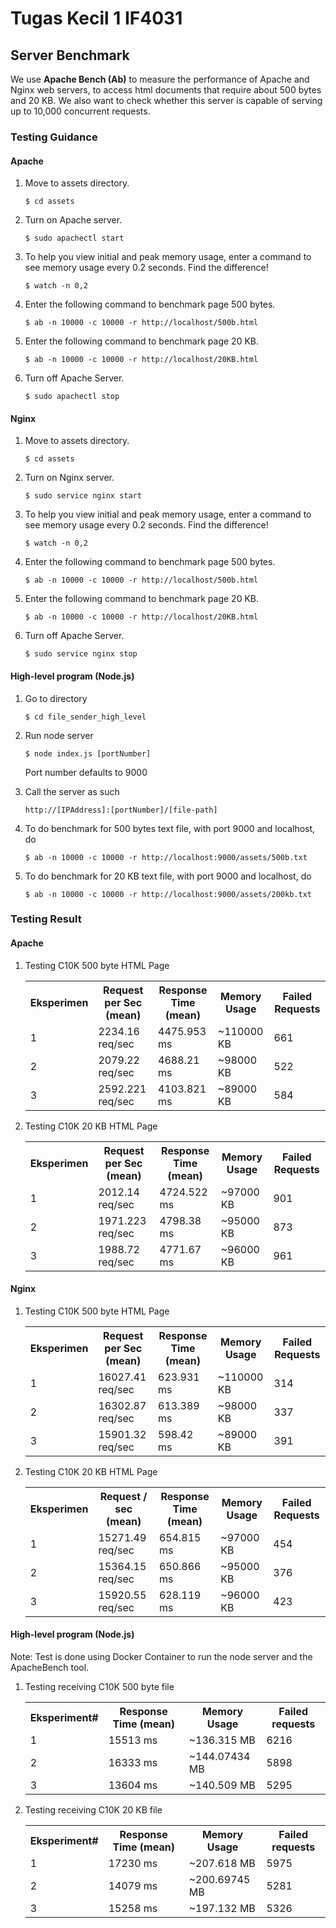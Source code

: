 # Tugas Kecil 1 IF4031


## Server Benchmark

We use <b>Apache Bench (Ab)</b> to measure the performance of Apache and Nginx web servers, to access html documents that require about 500 bytes and 20 KB. We also want to check whether this server is capable of serving up to 10,000 concurrent requests.


### Testing Guidance

#### Apache

1. Move to assets directory.
    ```shell
	$ cd assets
	```

2. Turn on Apache server.
    ```shell
	$ sudo apachectl start
	```

3. To help you view initial and peak memory usage, enter a command to see memory usage every 0.2 seconds. Find the difference!
    ```shell
	$ watch -n 0,2
	```

4. Enter the following command to benchmark page 500 bytes.
	```shell
	$ ab -n 10000 -c 10000 -r http://localhost/500b.html
	```

5. Enter the following command to benchmark page 20 KB.
	```shell
	$ ab -n 10000 -c 10000 -r http://localhost/20KB.html
	```

6. Turn off Apache Server.
    ```shell
	$ sudo apachectl stop
	```

#### Nginx

1. Move to assets directory.
    ```shell
	$ cd assets
	```

2. Turn on Nginx server.
    ```shell
	$ sudo service nginx start
	```

3. To help you view initial and peak memory usage, enter a command to see memory usage every 0.2 seconds. Find the difference!
    ```shell
	$ watch -n 0,2
	```

4. Enter the following command to benchmark page 500 bytes.
	```shell
	$ ab -n 10000 -c 10000 -r http://localhost/500b.html
	```

5. Enter the following command to benchmark page 20 KB.
	```shell
	$ ab -n 10000 -c 10000 -r http://localhost/20KB.html
	```

6. Turn off Apache Server.
    ```shell
	$ sudo service nginx stop
	```

#### High-level program (Node.js)

1. Go to directory
	```
	$ cd file_sender_high_level
	```

2. Run node server
	```
	$ node index.js [portNumber]
	```

	Port number defaults to 9000

3. Call the server as such
	```
	http://[IPAddress]:[portNumber]/[file-path]
	```

4. To do benchmark for 500 bytes text file, with port 9000 and localhost, do
	```
	$ ab -n 10000 -c 10000 -r http://localhost:9000/assets/500b.txt
	```

5. To do benchmark for 20 KB text file, with port 9000 and localhost, do
	```
	$ ab -n 10000 -c 10000 -r http://localhost:9000/assets/200kb.txt
	```

### Testing Result

#### Apache

1. Testing C10K 500 byte HTML Page
	<table>
		<tr>
			<th>Eksperimen</th>
			<th>Request per Sec (mean)</th>
			<th>Response Time (mean)</th>
			<th>Memory Usage</th>
			<th>Failed Requests</th>
		</tr>
		<tr>
			<td>1</td>
			<td>2234.16 req/sec</td>
			<td>4475.953 ms</td>
			<td>~110000 KB</td>
			<td>661</td>
		</tr>
		<tr>
			<td>2</td>
			<td>2079.22 req/sec</td>
			<td>4688.21 ms</td>
			<td>~98000 KB</td>
			<td>522</td>
		</tr>
		<tr>
			<td>3</td>
			<td>2592.221 req/sec</td>
			<td>4103.821 ms</td>
			<td>~89000 KB</td>
			<td>584</td>
		</tr>
	</table>

2. Testing C10K 20 KB HTML Page
	<table>
		<tr>
			<th>Eksperimen</th>
			<th>Request per Sec (mean)</th>
			<th>Response Time (mean)</th>
			<th>Memory Usage</th>
			<th>Failed Requests</th>
		</tr>
		<tr>
			<td>1</td>
			<td>2012.14 req/sec</td>
			<td>4724.522 ms</td>
			<td>~97000 KB</td>
			<td>901</td>
		</tr>
		<tr>
			<td>2</td>
			<td>1971.223 req/sec</td>
			<td>4798.38 ms</td>
			<td>~95000 KB</td>
			<td>873</td>
		</tr>
		<tr>
			<td>3</td>
			<td>1988.72 req/sec</td>
			<td>4771.67 ms</td>
			<td>~96000 KB</td>
			<td>961</td>
		</tr>
	</table>

#### Nginx

1. Testing C10K 500 byte HTML Page
	<table>
		<tr>
			<th>Eksperimen</th>
			<th>Request per Sec (mean)</th>
			<th>Response Time (mean)</th>
			<th>Memory Usage</th>
			<th>Failed Requests</th>
		</tr>
		<tr>
			<td>1</td>
			<td>16027.41 req/sec</td>
			<td>623.931 ms</td>
			<td>~110000 KB</td>
			<td>314</td>
		</tr>
		<tr>
			<td>2</td>
			<td>16302.87 req/sec</td>
			<td>613.389 ms</td>
			<td>~98000 KB</td>
			<td>337</td>
		</tr>
		<tr>
			<td>3</td>
			<td>15901.32 req/sec</td>
			<td>598.42 ms</td>
			<td>~89000 KB</td>
			<td>391</td>
		</tr>
	</table>

2. Testing C10K 20 KB HTML Page
	<table>
		<tr>
			<th>Eksperimen</th>
			<th>Request / sec (mean)</th>
			<th>Response Time (mean)</th>
			<th>Memory Usage</th>
			<th>Failed Requests</th>
		</tr>
		<tr>
			<td>1</td>
			<td>15271.49 req/sec</td>
			<td>654.815 ms</td>
			<td>~97000 KB</td>
			<td>454</td>
		</tr>
		<tr>
			<td>2</td>
			<td>15364.15 req/sec</td>
			<td>650.866 ms</td>
			<td>~95000 KB</td>
			<td>376</td>
		</tr>
		<tr>
			<td>3</td>
			<td>15920.55 req/sec</td>
			<td>628.119 ms</td>
			<td>~96000 KB</td>
			<td>423</td>
		</tr>
	</table>

#### High-level program (Node.js)
Note: Test is done using Docker Container to run the node server and the ApacheBench tool.

1. Testing receiving C10K 500 byte file
	<table>
		<tr>
			<th>Eksperiment#</th>
			<th>Response Time (mean)</th>
			<th>Memory Usage</th>
			<th>Failed requests</th>
		</tr>
		<tr>
			<td>1</td>
			<td>15513 ms</td>
			<td>~136.315 MB</td>
			<td>6216</td>
		</tr>
		<tr>
			<td>2</td>
			<td>16333 ms</td>
			<td>~144.07434 MB</td>
			<td>5898</td>
		</tr>
		<tr>
			<td>3</td>
			<td>13604 ms</td>
			<td>~140.509 MB</td>
			<td>5295</td>
		</tr>
	</table>

2. Testing receiving C10K 20 KB file
	<table>
		<tr>
			<th>Eksperiment#</th>
			<th>Response Time (mean)</th>
			<th>Memory Usage</th>
			<th>Failed requests</th>
		</tr>
		<tr>
			<td>1</td>
			<td>17230 ms</td>
			<td>~207.618 MB</td>
			<td>5975</td>
		</tr>
		<tr>
			<td>2</td>
			<td>14079 ms</td>
			<td>~200.69745 MB</td>
			<td>5281</td>
		</tr>
		<tr>
			<td>3</td>
			<td>15258 ms</td>
			<td>~197.132 MB</td>
			<td>5326</td>
		</tr>
	</table>

